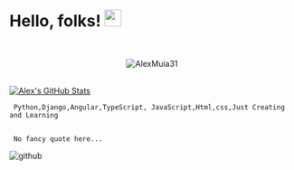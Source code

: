 # Hello, folks! <img src="https://raw.githubusercontent.com/MartinHeinz/MartinHeinz/master/wave.gif" width="30px">


<br>
<p align="center"><p align="center"> <img src="https://komarev.com/ghpvc/?username=AlexMuia31" alt="AlexMuia31"/> </p>  </p>
<br>


<a href="https://github.com/AlexMuia31/AlexMuia31">
  <img align="center" src="https://github-readme-stats.vercel.app/api?username=AlexMuia31&show_icons=true&line_height=27&count_private=true&title_color=ffffff&text_color=c9cacc&icon_color=2bbc8a&bg_color=1d1f21" alt="Alex's GitHub Stats" />
</a>

     Python,Django,Angular,TypeScript, JavaScript,Html,css,Just Creating and Learning
   
   
     No fancy quote here...



![github](https://user-images.githubusercontent.com/52041040/95481550-c97b2500-0995-11eb-8f28-e521c19fefe5.png)
